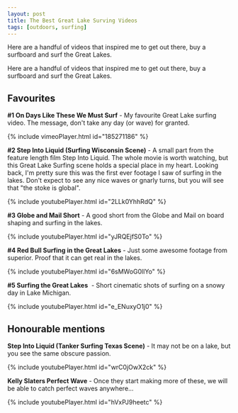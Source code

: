 ```yaml
---
layout: post
title: The Best Great Lake Surving Videos
tags: [outdoors, surfing]
---
```


Here are a handful of videos that inspired me to get out there, buy a surfboard and surf the Great Lakes.

Here are a handful of videos that inspired me to get out there, buy a surfboard and surf the Great Lakes.

## Favourites

**#1 On Days Like These We Must Surf** - My favourite Great Lake surfing video. The message, don't take any day (or wave) for granted.

{% include vimeoPlayer.html id="185271186" %}

**#2 Step Into Liquid (Surfing Wisconsin Scene)** - A small part from the feature length film Step Into Liquid. The whole movie is worth watching, but this Great Lake Surfing scene holds a special place in my heart. Looking back, I'm pretty sure this was the first ever footage I saw of surfing in the lakes. Don't expect to see any nice waves or gnarly turns, but you will see that "the stoke is global".

{% include youtubePlayer.html id="2LLk0YhhRdQ" %}

**#3 Globe and Mail Short** - A good short from the Globe and Mail on board shaping and surfing in the lakes.

{% include youtubePlayer.html id="yJRQEjfS0To" %}

**#4 Red Bull Surfing in the Great Lakes** - Just some awesome footage from superior. Proof that it can get real in the lakes.

{% include youtubePlayer.html id="6sMWoG0llYo" %}

**#5 Surfing the Great Lakes**  - Short cinematic shots of surfing on a snowy day in Lake Michigan.

{% include youtubePlayer.html id="e_ENuxyO1j0" %}

## Honourable mentions

**Step Into Liquid (Tanker Surfing Texas Scene)** - It may not be on a lake, but you see the same obscure passion.

{% include youtubePlayer.html id="wrC0jOwX2ck" %}

**Kelly Slaters Perfect Wave** - Once they start making more of these, we will be able to catch perfect waves anywhere...

{% include youtubePlayer.html id="hVxPJ9heetc" %}